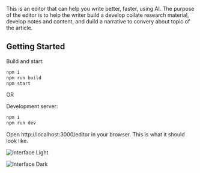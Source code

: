 This is an editor that can help you write better, faster, using AI. The purpose of the editor is to help the writer build a develop collate research material, develop notes and content, and duild a narrative to convery about topic of the article.

## Getting Started

Build and start:

```bash
npm i
npm run build
npm start
```

OR

Development server:

```bash
npm i
npm run dev
```

Open http://localhost:3000/editor in your browser. This is what it should look like.

![Interface Light]('./public/interface_dark.png)

![Interface Dark]('./public/interface_dark.png)
